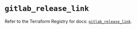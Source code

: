 # `gitlab_release_link`

Refer to the Terraform Registry for docs: [`gitlab_release_link`](https://registry.terraform.io/providers/gitlabhq/gitlab/17.3.1/docs/resources/release_link).
